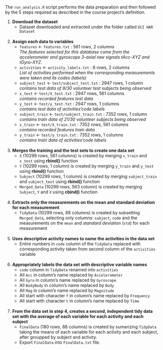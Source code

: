 
<p>The <code>run_analysis.R</code> script performs the data preparation and then followed by the 5 steps required as described in the course project’s definition.</p>
<ol style="list-style-type: decimal">
<li><strong>Download the dataset</strong>
<ul>
<li>Dataset downloaded and extracted under the folder called <code>UCI HAR Dataset</code></li>
</ul>
<br></li>
<li><strong>Assign each data to variables</strong>
<ul>
<li><code>features</code> &lt;- <code>features.txt</code> : 561 rows, 2 columns <br> <em>The features selected for this database come from the accelerometer and gyroscope 3-axial raw signals tAcc-XYZ and tGyro-XYZ.</em></li>
<li><code>activities</code> &lt;- <code>activity_labels.txt</code> : 6 rows, 2 columns <br> <em>List of activities performed when the corresponding measurements were taken and its codes (labels)</em></li>
<li><code>subject_test</code> &lt;- <code>test/subject_test.txt</code> : 2947 rows, 1 column <br> <em>contains test data of 9/30 volunteer test subjects being observed</em></li>
<li><code>x_test</code> &lt;- <code>test/X_test.txt</code> : 2947 rows, 561 columns <br> <em>contains recorded features test data</em></li>
<li><code>y_test</code> &lt;- <code>test/y_test.txt</code> : 2947 rows, 1 columns <br> <em>contains test data of activities’code labels</em></li>
<li><code>subject_train</code> &lt;- <code>test/subject_train.txt</code> : 7352 rows, 1 column <br> <em>contains train data of 21/30 volunteer subjects being observed</em></li>
<li><code>x_train</code> &lt;- <code>test/X_train.txt</code> : 7352 rows, 561 columns <br> <em>contains recorded features train data</em></li>
<li><code>y_train</code> &lt;- <code>test/y_train.txt</code> : 7352 rows, 1 columns <br> <em>contains train data of activities’code labels</em></li>
</ul>
<br></li>
<li><strong>Merges the training and the test sets to create one data set</strong>
<ul>
<li><code>X</code> (10299 rows, 561 columns) is created by merging <code>x_train</code> and <code>x_test</code> using <strong>rbind()</strong> function</li>
<li><code>Y</code> (10299 rows, 1 column) is created by merging <code>y_train</code> and <code>y_test</code> using <strong>rbind()</strong> function</li>
<li><code>Subject</code> (10299 rows, 1 column) is created by merging <code>subject_train</code> and <code>subject_test</code> using <strong>rbind()</strong> function</li>
<li><code>Merged_Data</code> (10299 rows, 563 column) is created by merging <code>Subject</code>, <code>Y</code> and <code>X</code> using <strong>cbind()</strong> function</li>
</ul>
<br></li>
<li><strong>Extracts only the measurements on the mean and standard deviation for each measurement</strong>
<ul>
<li><code>TidyData</code> (10299 rows, 88 columns) is created by subsetting <code>Merged_Data</code>, selecting only columns: <code>subject</code>, <code>code</code> and the measurements on the <code>mean</code> and <em>standard deviation</em> (<code>std</code>) for each measurement</li>
</ul>
<br></li>
<li><strong>Uses descriptive activity names to name the activities in the data set</strong>
<ul>
<li>Entire numbers in <code>code</code> column of the <code>TidyData</code> replaced with corresponding activity taken from second column of the <code>activities</code> variable</li>
</ul>
<br></li>
<li><strong>Appropriately labels the data set with descriptive variable names</strong>
<ul>
<li><code>code</code> column in <code>TidyData</code> renamed into <code>activities</code></li>
<li>All <code>Acc</code> in column’s name replaced by <code>Accelerometer</code></li>
<li>All <code>Gyro</code> in column’s name replaced by <code>Gyroscope</code></li>
<li>All <code>BodyBody</code> in column’s name replaced by <code>Body</code></li>
<li>All <code>Mag</code> in column’s name replaced by <code>Magnitude</code></li>
<li>All start with character <code>f</code> in column’s name replaced by <code>Frequency</code></li>
<li>All start with character <code>t</code> in column’s name replaced by <code>Time</code></li>
</ul>
<br></li>
<li><strong>From the data set in step 4, creates a second, independent tidy data set with the average of each variable for each activity and each subject</strong>
<ul>
<li><code>FinalData</code> (180 rows, 88 columns) is created by sumarizing <code>TidyData</code> taking the means of each variable for each activity and each subject, after groupped by subject and activity.</li>
<li>Export <code>FinalData</code> into <code>FinalData.txt</code> file.</li>
</ul></li>
</ol>
